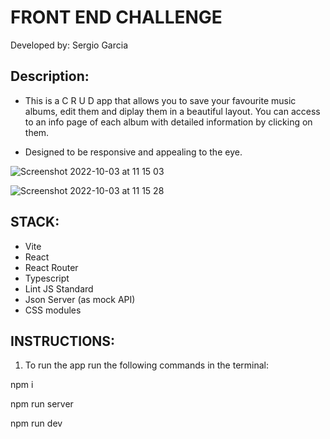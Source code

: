 # FRONT END CHALLENGE


Developed by: Sergio Garcia

## Description:

- This is a C R U D app that allows you to save your favourite music albums,
  edit them and diplay them in a beautiful layout. You can access to an info page of each album with detailed information by clicking on them.

- Designed to be responsive and appealing to the eye.

![Screenshot 2022-10-03 at 11 15 03](https://user-images.githubusercontent.com/101208273/193542181-9b61660d-a587-4d4f-ac52-c84560f11a19.png)

![Screenshot 2022-10-03 at 11 15 28](https://user-images.githubusercontent.com/101208273/193542272-82df724b-4fe3-42af-8873-04b82771dad9.png)

## STACK:

- Vite
- React
- React Router
- Typescript
- Lint JS Standard
- Json Server (as mock API)
- CSS modules

## INSTRUCTIONS:

1. To run the app run the following commands in the terminal:

npm i

npm run server

npm run dev



